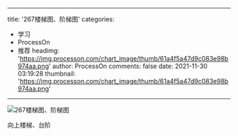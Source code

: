 
---
title: '267楼梯图、阶梯图'
categories: 
 - 学习
 - ProcessOn
 - 推荐
headimg: 'https://img.processon.com/chart_image/thumb/61a4f5a47d9c083e98b974aa.png'
author: ProcessOn
comments: false
date: 2021-11-30 03:19:28
thumbnail: 'https://img.processon.com/chart_image/thumb/61a4f5a47d9c083e98b974aa.png'
---

<div>   
<img class="thumb" alt="267楼梯图、阶梯图" src="https://img.processon.com/chart_image/thumb/61a4f5a47d9c083e98b974aa.png" referrerpolicy="no-referrer">
<p>向上楼梯、台阶</p>  
</div>
            